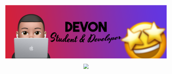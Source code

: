 <img src="githubbanner.png">

<p align="center">
  <img src="https://readme-typing-svg.herokuapp.com/?lines=Hi%20there,+I’m%20Devon!;I’m+a+Web+Developer.&font=Fira%20Code&center=true&width=740&height=45&color=4e85de&vCenter=true&size=30"
</p>


